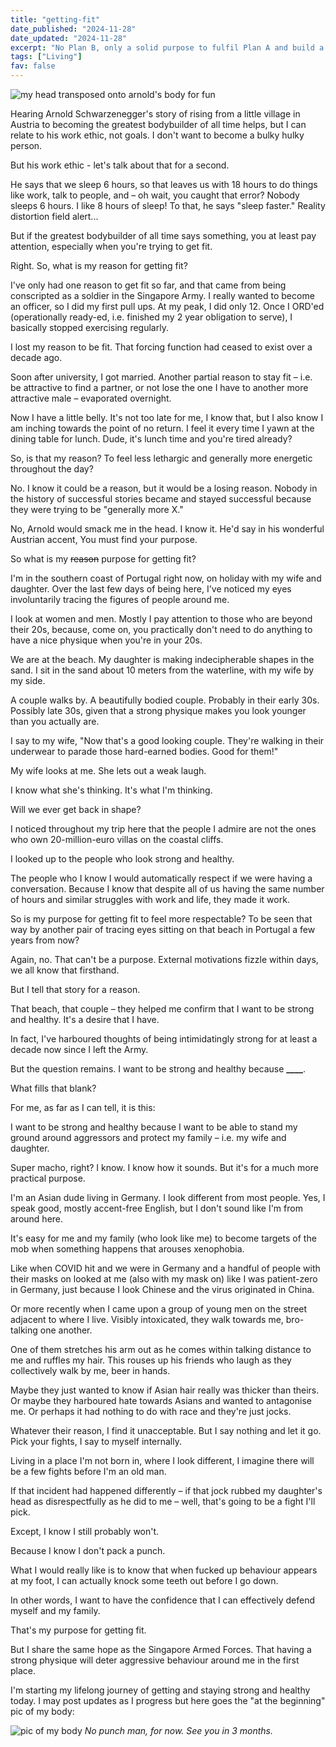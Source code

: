 ```yaml
---
title: "getting-fit"
date_published: "2024-11-28"
date_updated: "2024-11-28"
excerpt: "No Plan B, only a solid purpose to fulfil Plan A and build a strong body now."
tags: ["Living"]
fav: false
---
```


![my head transposed onto arnold's body for fun](./images/nick-arnold.png)

Hearing Arnold Schwarzenegger's story of rising from a little village in Austria to becoming the greatest bodybuilder of all time helps, but I can relate to his work ethic, not goals. I don't want to become a bulky hulky person.

But his work ethic - let's talk about that for a second.

He says that we sleep 6 hours, so that leaves us with 18 hours to do things like work, talk to people, and – oh wait, you caught that error? Nobody sleeps 6 hours. I like 8 hours of sleep! To that, he says "sleep faster." Reality distortion field alert...

But if the greatest bodybuilder of all time says something, you at least pay attention, especially when you're trying to get fit.

Right. So, what is my reason for getting fit?

I've only had one reason to get fit so far, and that came from being conscripted as a soldier in the Singapore Army. I really wanted to become an officer, so I did my first pull ups. At my peak, I did only 12. Once I ORD'ed (operationally ready-ed, i.e. finished my 2 year obligation to serve), I basically stopped exercising regularly.

I lost my reason to be fit. That forcing function had ceased to exist over a decade ago.

Soon after university, I got married. Another partial reason to stay fit – i.e. be attractive to find a partner, or not lose the one I have to another more attractive male – evaporated overnight.

Now I have a little belly. It's not too late for me, I know that, but I also know I am inching towards the point of no return. I feel it every time I yawn at the dining table for lunch. Dude, it's lunch time and you're tired already?

So, is that my reason? To feel less lethargic and generally more energetic throughout the day?

No. I know it could be a reason, but it would be a losing reason. Nobody in the history of successful stories became and stayed successful because they were trying to be "generally more X."

No, Arnold would smack me in the head. I know it. He'd say in his wonderful Austrian accent, You must find your purpose.

So what is my ~~reason~~ purpose for getting fit?

I'm in the southern coast of Portugal right now, on holiday with my wife and daughter. Over the last few days of being here, I've noticed my eyes involuntarily tracing the figures of people around me.

I look at women and men. Mostly I pay attention to those who are beyond their 20s, because, come on, you practically don't need to do anything to have a nice physique when you're in your 20s.

We are at the beach. My daughter is making indecipherable shapes in the sand. I sit in the sand about 10 meters from the waterline, with my wife by my side.

A couple walks by. A beautifully bodied couple. Probably in their early 30s. Possibly late 30s, given that a strong physique makes you look younger than you actually are.

I say to my wife, "Now that's a good looking couple. They're walking in their underwear to parade those hard-earned bodies. Good for them!"

My wife looks at me. She lets out a weak laugh.

I know what she's thinking. It's what I'm thinking.

Will we ever get back in shape?

I noticed throughout my trip here that the people I admire are not the ones who own 20-million-euro villas on the coastal cliffs.

I looked up to the people who look strong and healthy.

The people who I know I would automatically respect if we were having a conversation. Because I know that despite all of us having the same number of hours and similar struggles with work and life, they made it work.

So is my purpose for getting fit to feel more respectable? To be seen that way by another pair of tracing eyes sitting on that beach in Portugal a few years from now?

Again, no. That can't be a purpose. External motivations fizzle within days, we all know that firsthand.

But I tell that story for a reason.

That beach, that couple – they helped me confirm that I want to be strong and healthy. It's a desire that I have.

In fact, I've harboured thoughts of being intimidatingly strong for at least a decade now since I left the Army.

But the question remains. I want to be strong and healthy because **\_\_\_\_**.

What fills that blank?

For me, as far as I can tell, it is this:

I want to be strong and healthy because I want to be able to stand my ground around aggressors and protect my family – i.e. my wife and daughter.

Super macho, right? I know. I know how it sounds. But it's for a much more practical purpose.

I'm an Asian dude living in Germany. I look different from most people. Yes, I speak good, mostly accent-free English, but I don't sound like I'm from around here.

It's easy for me and my family (who look like me) to become targets of the mob when something happens that arouses xenophobia.

Like when COVID hit and we were in Germany and a handful of people with their masks on looked at me (also with my mask on) like I was patient-zero in Germany, just because I look Chinese and the virus originated in China.

Or more recently when I came upon a group of young men on the street adjacent to where I live. Visibly intoxicated, they walk towards me, bro-talking one another.

One of them stretches his arm out as he comes within talking distance to me and ruffles my hair. This rouses up his friends who laugh as they collectively walk by me, beer in hands.

Maybe they just wanted to know if Asian hair really was thicker than theirs. Or maybe they harboured hate towards Asians and wanted to antagonise me. Or perhaps it had nothing to do with race and they're just jocks.

Whatever their reason, I find it unacceptable. But I say nothing and let it go. Pick your fights, I say to myself internally.

Living in a place I'm not born in, where I look different, I imagine there will be a few fights before I'm an old man.

If that incident had happened differently – if that jock rubbed my daughter's head as disrespectfully as he did to me – well, that's going to be a fight I'll pick.

Except, I know I still probably won't.

Because I know I don't pack a punch.

What I would really like is to know that when fucked up behaviour appears at my foot, I can actually knock some teeth out before I go down.

In other words, I want to have the confidence that I can effectively defend myself and my family.

That's my purpose for getting fit.

But I share the same hope as the Singapore Armed Forces. That having a strong physique will deter aggressive behaviour around me in the first place.

I'm starting my lifelong journey of getting and staying strong and healthy today. I may post updates as I progress but here goes the "at the beginning" pic of my body:

![pic of my body](./images/body.png)
_No punch man, for now. See you in 3 months._
